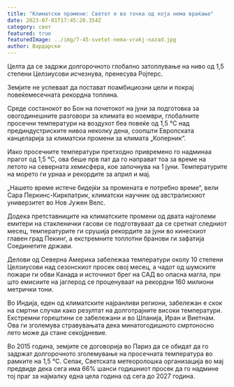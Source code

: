 ```yaml
---
title: "Климатски промени: Светот е во точка од која нема враќање"
date: 2023-07-01T17:45:20.354Z
category: свет
featured: true
featuredImage: ../img/7-45-svetot-nema-vrakj-nazad.jpg
author: Вардарски
---
```

Целта да се задржи долгорочното глобално затоплување на ниво од 1,5 степени Целзиусови исчезнува, пренесува Ројтерс.

Земјите не успеваат да постават поамбициозни цели и покрај повеќемесечната рекордна топлина.

Среде состанокот во Бон на почетокот на јуни за подготовка за овогодинешните разговори за климата во ноември, глобалните просечни температури на воздухот беа повеќе од 1,5 °C над прединдустриските нивоа неколку дена, соопшти Европската канцеларија за климатски промени за климата „Коперник“.

Иако просечните температури претходно привремено го надминаа прагот од 1,5 °C, ова беше прв пат да го направат тоа за време на летото на северната хемисфера, кое започнува на 1 јуни. Температурите на морето ги урнаа и рекордите за април и мај.

„Нашето време истече бидејќи за промената е потребно време“, вели Сара Перкинс-Киркпатрик, климатски научник од австралискиот универзитет во Нов Јужен Велс.

Додека претставниците на климатските промени од двата најголеми емитери на стакленички гасови се подготвуваат да се сретнат следниот месец, температурите ги срушија рекордите за јуни во кинескиот главен град Пекинг, а екстремните топлотни бранови ги зафатија Соединетите држави.

Делови од Северна Америка забележаа температури околу 10 степени Целзиусови над сезонскиот просек овој месец, а чадот од шумските пожари ги обви Канада и источниот брег на САД во опасна магла, при што емисиите на јаглерод се проценуваат на рекордни 160 милиони метрички тони.

Во Индија, еден од климатските најранливи региони, забележан е скок на смртни случаи како резултат на долготрајните високи температури. Екстремни горештини се забележани и во Шпанија, Иран и Виетнам. Ова ги зголемува стравувањата дека минатогодишното смртоносно лето може да стане секојдневие.

Во 2015 година, земјите се договорија во Париз да се обидат да го задржат долгорочното зголемување на просечната температура во рамките на 1,5 °C. Сепак, Светската метеоролошка организација во мај предвиде дека сега има 66% шанси годишниот просек да го надмине тој праг за најмалку една цела година од сега до 2027 година.